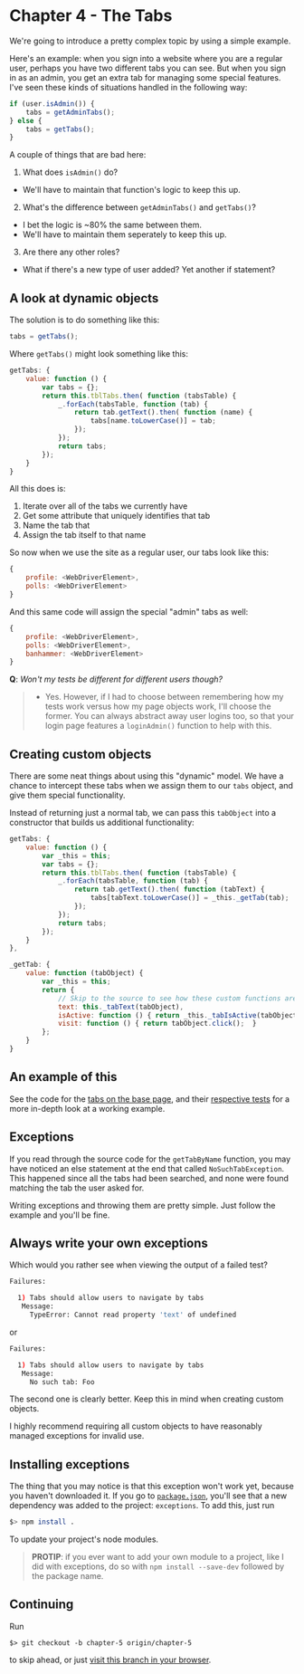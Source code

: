 # Chapter 4 - The Tabs

We're going to introduce a pretty complex topic by using a simple example.

Here's an example: when you sign into a website where you are a regular user, perhaps you have two different tabs you can see. But when you sign in as an admin, you get an extra tab for managing some special features. I've seen these kinds of situations handled in the following way:

```javascript
if (user.isAdmin()) {
    tabs = getAdminTabs();
} else {
    tabs = getTabs();
}
```

A couple of things that are bad here:

1. What does `isAdmin()` do?
  - We'll have to maintain that function's logic to keep this up.
2. What's the difference between `getAdminTabs()` and `getTabs()`?
  - I bet the logic is ~80% the same between them.
  - We'll have to maintain them seperately to keep this up.
3. Are there any other roles?
  - What if there's a new type of user added? Yet another if statement?

## A look at dynamic objects

The solution is to do something like this:

```javascript
tabs = getTabs();
```

Where `getTabs()` might look something like this:

```javascript
getTabs: {
    value: function () {
        var tabs = {};
        return this.tblTabs.then( function (tabsTable) {
            _.forEach(tabsTable, function (tab) {
                return tab.getText().then( function (name) {
                    tabs[name.toLowerCase()] = tab;
                });
            });
            return tabs;
        });
    }
}
```

All this does is:

1. Iterate over all of the tabs we currently have
2. Get some attribute that uniquely identifies that tab
3. Name the tab that
4. Assign the tab itself to that name

So now when we use the site as a regular user, our tabs look like this:

```javascript
{
    profile: <WebDriverElement>,
    polls: <WebDriverElement>
}
```

And this same code will assign the special "admin" tabs as well:

```javascript
{
    profile: <WebDriverElement>,
    polls: <WebDriverElement>,
    banhammer: <WebDriverElement>
}
```

**Q**: *Won't my tests be different for different users though?*
>  - Yes. However, if I had to choose between remembering how my tests work versus how my page objects work, I'll choose the former. You can always abstract away user logins too, so that your login page features a `loginAdmin()` function to help with this.

## Creating custom objects

There are some neat things about using this "dynamic" model. We have a chance to intercept these tabs when we assign them to our `tabs` object, and give them special functionality.

Instead of returning just a normal tab, we can pass this `tabObject` into a constructor that builds us additional functionality:

```javascript
getTabs: {
    value: function () {
        var _this = this;
        var tabs = {};
        return this.tblTabs.then( function (tabsTable) {
            _.forEach(tabsTable, function (tab) {
                return tab.getText().then( function (tabText) {
                    tabs[tabText.toLowerCase()] = _this._getTab(tab);
                });
            });
            return tabs;
        });
    }
},

_getTab: {
    value: function (tabObject) {
        var _this = this;
        return {
            // Skip to the source to see how these custom functions are implemented.
            text: this._tabText(tabObject),
            isActive: function () { return _this._tabIsActive(tabObject); },
            visit: function () { return tabObject.click();  }
        };
    }
}
```

## An example of this

See the code for the [tabs on the base page](test/pages/Base.js), and their [respective tests](test/stories/tabs.js) for a more in-depth look at a working example.

## Exceptions

If you read through the source code for the `getTabByName` function, you may have noticed an else statement at the end that called `NoSuchTabException`. This happened since all the tabs had been searched, and none were found matching the tab the user asked for.

Writing exceptions and throwing them are pretty simple. Just follow the example and you'll be fine.

## Always write your own exceptions

Which would you rather see when viewing the output of a failed test?

```bash
Failures:

  1) Tabs should allow users to navigate by tabs
   Message:
     TypeError: Cannot read property 'text' of undefined
```

or

```bash
Failures:

  1) Tabs should allow users to navigate by tabs
   Message:
     No such tab: Foo
```

The second one is clearly better. Keep this in mind when creating custom objects.

I highly recommend requiring all custom objects to have reasonably managed exceptions for invalid use.

## Installing exceptions

The thing that you may notice is that this exception won't work yet, because you haven't downloaded it. If you go to [`package.json`](package.json), you'll see that a new dependency was added to the project: `exceptions`. To add this, just run

```bash
$> npm install .
```

To update your project's node modules.

>  **PROTIP**: if you ever want to add your own module to a project, like I did with exceptions, do so with `npm install --save-dev` followed by the package name.

## Continuing

Run

    $> git checkout -b chapter-5 origin/chapter-5

to skip ahead, or just [visit this branch in your browser](../../tree/chapter-5).
